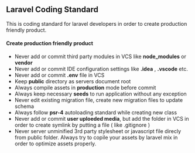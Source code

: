 ## Laravel Coding Standard



This is coding standard for laravel developers in order to create production friendly product.



#### Create production friendly product

- Never add or commit third party modules in VCS like **node_modules** or **vendor**
- Never add or commit IDE configuration settings like **.idea** , **.vscode** etc.
- Never add or commit **.env** file in VCS
- Keep **public** directory as servers document root
- Always compile assets in **production** mode before commit
- Always keep necessary **seeds** to run application without any exception
- Never edit existing migration file, create new migration files to update schema
- Always follow **psr-4** autoloading standard while creating new class
- Never add or commit **user uploeded media**,
  but add the folder in VCS in order to create symlink by putting a file ( like .gitignore ) 
- Never server unminified 3rd party stylesheet or javascript file direcly from public folder. 
  Always try to copile your assets by laravel mix in order to optimize assets properly.
